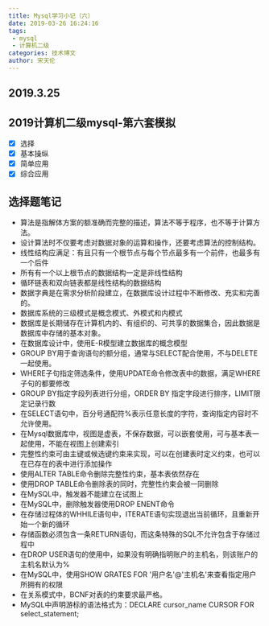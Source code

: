 ```yaml
---
title: Mysql学习小记（六）
date: 2019-03-26 16:24:16
tags:
 - mysql
 - 计算机二级
categories: 技术博文
author: 宋天伦
---
```

## 2019.3.25

## 2019计算机二级mysql-第六套模拟
* [x] 选择
* [x] 基本操纵
* [x] 简单应用
* [x] 综合应用

## 选择题笔记
* 算法是指解体方案的额准确而完整的描述，算法不等于程序，也不等于计算方法。
* 设计算法时不仅要考虑对数据对象的运算和操作，还要考虑算法的控制结构。
* 线性结构应满足：有且只有一个根节点与每个节点最多有一个前件，也最多有一个后件
* 所有有一个以上根节点的数据结构一定是非线性结构
* 循环链表和双向链表都是线性结构的数据结构
* 数据字典是在需求分析阶段建立，在数据库设计过程中不断修改、充实和完善的。
* 数据库系统的三级模式是概念模式、外模式和内模式
* 数据库是长期储存在计算机内的、有组织的、可共享的数据集合，因此数据是数据库中存储的基本对象。
* 在数据库设计中，使用E-R模型建立数据库的概念模型
*  GROUP BY用于查询语句的额分组，通常与SELECT配合使用，不与DELETE一起使用。
* WHERE子句指定筛选条件，使用UPDATE命令修改表中的数据，满足WHERE子句的都要修改
* GROUP BY指定字段列表进行分组，ORDER BY 指定字段进行排序，LIMIT限定记录行数
* 在SELECT语句中，百分号通配符%表示任意长度的字符，查询指定内容时不允许使用。
* 在Mysql数据库中，视图是虚表，不保存数据，可以嵌套使用，可与基本表一起使用，不能在视图上创建索引
* 完整性约束可由主键或候选键约束来实现，可以在创建表时定义约束，也可以在已存在的表中进行添加操作
* 使用ALTER TABLE命令删除完整性约束，基本表依然存在
* 使用DROP TABLE命令删除表的同时，完整性约束会被一同删除
* 在MySQL中，触发器不能建立在试图上
* 在MySQL中，删除触发器使用DROP ENENT命令
* 在存储过程体的WHHILE语句中，ITERATE语句实现退出当前循环，且重新开始一个新的循环
* 存储函数必须包含一条RETURN语句，而这条特殊的SQL不允许包含于存储过程中
* 在DROP USER语句的使用中，如果没有明确指明账户的主机名，则该账户的主机名默认为%
* 在MySQL中，使用SHOW GRATES FOR '用户名'@'主机名'来查看指定用户所拥有的权限
* 在关系模式中，BCNF对表的约束要求最严格。
* MySQL中声明游标的语法格式为：DECLARE cursor_name CURSOR FOR select_statement;